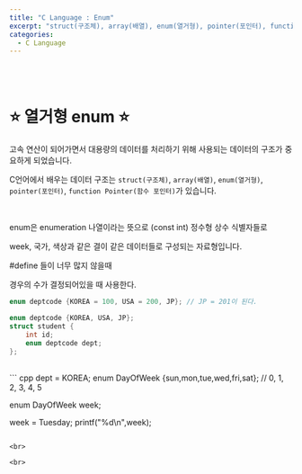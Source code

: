 ```yaml
---
title: "C Language : Enum"
excerpt: "struct(구조체), array(배열), enum(열거형), pointer(포인터), function Pointer(함수 포인터)"
categories:
  - C Language
---
```


<br>

<br>

# ⭐ 열거형 enum ⭐

고속 연산이 되어가면서 대용량의 데이터를 처리하기 위해 사용되는 데이터의 구조가 중요하게 되었습니다.

C언어에서 배우는 데이터 구조는 `struct(구조체)`, `array(배열)`, `enum(열거형)`, `pointer(포인터)`, `function Pointer(함수 포인터)`가 있습니다.

<br>

enum은 enumeration 나열이라는 뜻으로 (const int) 정수형 상수 식별자들로

week, 국가, 색상과 같은 결이 같은 데이터들로 구성되는 자료형입니다.

\#define 들이 너무 많지 않을때

경우의 수가 결정되어있을 때 사용한다.

```cpp
enum deptcode {KOREA = 100, USA = 200, JP}; // JP = 201이 된다.

enum deptcode {KOREA, USA, JP};
struct student {
	int id;
	enum deptcode dept;
};
```
<br>
``` cpp
dept = KOREA;
enum DayOfWeek {sun,mon,tue,wed,fri,sat}; // 0, 1, 2, 3, 4, 5

enum DayOfWeek week;

week = Tuesday;
printf("%d\\n",week);
```

<br>

<br>
